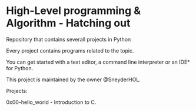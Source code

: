 # High-Level programming & Algorithm - Hatching out

Repository that contains severall projects in Python

Every project contains programs related to the topic.

You can get started with a text editor, a command line interpreter or an IDE* for Python.

This project is maintained by the owner @SneyderHOL.


Projects:

0x00-hello_world - Introduction to C.

